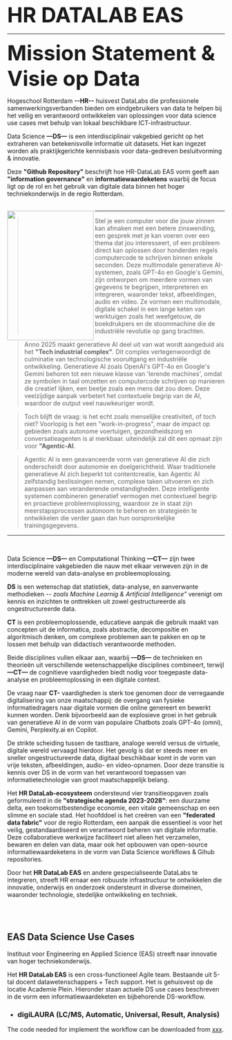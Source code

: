 <!--
https://docs.github.com/en/get-started/writing-on-github/getting-started-with-writing-and-formatting-on-github/basic-writing-and-formatting-syntax
-->


<font size="9"> **HR DATALAB EAS**</font>

***********

<font size="7"> **Mission Statement & Visie op Data**</font>


Hogeschool Rotterdam **--HR--** huisvest DataLabs die professionele samenwerkingsverbanden bieden om eindgebruikers van data te helpen bij het veilig en verantwoord ontwikkelen van oplossingen voor data science use cases met behulp van lokaal beschikbare ICT-infrastructuur.

 Data Science  **––DS––**  is een interdisciplinair vakgebied gericht op het extraheren van betekenisvolle informatie uit datasets. Het kan ingezet worden als praktijkgerichte  kennisbasis voor  data-gedreven besluitvorming & innovatie. 

Deze **"Github Repository"** beschrijft hoe HR-DataLab EAS vorm geeft aan **"information governance"** en **informatiewaardeketens** waarbij de focus ligt op de rol en het gebruik van digitale data binnen het hoger techniekonderwijs in de regio Rotterdam.
<br> <br> 


<img align="left" width="200" height="300" src="https://user-images.githubusercontent.com/684692/211400087-a93ef037-e191-4356-8fc2-4773e247ef9c.jpg">


*****


> Stel je een computer voor die jouw zinnen kan afmaken met een betere zinswending, een gesprek met je kan voeren over een thema dat jou interesseert, of een probleem direct kan oplossen door honderden regels computercode te schrijven binnen enkele seconden. Deze multimodale generatieve AI-systemen, zoals GPT-4o en Google's Gemini, zijn ontworpen om meerdere vormen van gegevens te begrijpen, interpreteren en integreren, waaronder tekst, afbeeldingen, audio en video. Ze vormen een multimodale, digitale schakel in een lange keten van werktuigen zoals het weefgetouw, de boekdrukpers en de stoommachine die de industriële revolutie op gang brachten. 

> Anno 2025 maakt generatieve AI deel uit van wat wordt aangeduid als het **"Tech industrial complex"**. Dit complex vertegenwoordigt de culminatie van technologische vooruitgang en industriële ontwikkeling. Generatieve AI zoals OpenAI's GPT-4o en Google's Gemini behoren tot een nieuwe klasse van 'lerende machines', omdat ze symbolen in taal omzetten en computercode schrijven op manieren die creatief lijken, een beetje zoals een mens dat zou doen. Deze veelzijdige aanpak verbetert het contextuele begrip van de AI, waardoor de output veel nauwkeuriger wordt. 

>Toch blijft de vraag: is het echt zoals menselijke creativiteit, of toch niet? Voorlopig is het een "work-in-progress", maar de impact op gebieden zoals autonome voertuigen, gezondheidszorg en conversatieagenten is al merkbaar. uiteindelijk zal dit een opmaat zijn voor **"Agentic-AI**.

>Agentic AI is een geavanceerde vorm van generatieve AI die zich onderscheidt door autonomie en doelgerichtheid. Waar traditionele generatieve AI zich beperkt tot contentcreatie, kan Agentic AI zelfstandig beslissingen nemen, complexe taken uitvoeren en zich aanpassen aan veranderende omstandigheden. Deze intelligente systemen combineren generatief vermogen met contextueel begrip en proactieve probleemoplossing, waardoor ze in staat zijn meerstapsprocessen autonoom te beheren en strategieën te ontwikkelen die verder gaan dan hun oorspronkelijke trainingsgegevens.

*****

<br> 


Data Science  **––DS––** en Computational Thinking  **––CT––** zijn twee interdisciplinaire vakgebieden die nauw met elkaar verweven zijn in de moderne wereld van data-analyse en probleemoplossing. 

**DS** is  een wetenschap dat statistiek, data-analyse, en aanverwante methodieken *-- zoals Machine Learnig & Artificial Intelligence"* verenigt om kennis en inzichten te onttrekken uit zowel gestructureerde als ongestructureerde data. 

**CT** is een probleemoplossende, educatieve aanpak die gebruik maakt van concepten uit de informatica, zoals abstractie, decompositie en algoritmisch denken, om complexe problemen aan te pakken en op te lossen met behulp van didactisch verantwoorde methoden. 

Beide disciplines vullen elkaar aan, waarbij  **––DS––** de technieken en theorieën uit verschillende wetenschappelijke disciplines combineert, terwijl **––CT––** de cognitieve vaardigheden biedt nodig voor toegepaste data-analyse en probleemoplossing in een digitale context.

De vraag naar **CT-** vaardigheden is sterk toe genomen door de verregaande digitalisering van onze maatschappij: de overgang van fysieke informatiedragers naar digitale vormen die online genereert en bewerkt kunnen worden. Denk bijvoorbeeld aan de explosieve groei in het gebruik van generatieve AI in de vorm van populaire Chatbots zoals GPT-4o (omni), Gemini, Perplexity.ai en Copilot. 

De strikte scheiding tussen de tastbare, analoge wereld versus de virtuele, digitale wereld vervaagd hierdoor. Het gevolg is dat er steeds meer en sneller ongestructureerde data, digitaal beschikbaar komt in de vorm van vrije teksten, afbeeldingen, audio- en video-opnamen. Door deze transitie is kennis over DS in de vorm van het verantwoord toepassen van informatietechnologie van groot maatschappelijk belang. 

Het **HR DataLab-ecosysteem**  ondersteund vier transitieopgaven zoals geformuleerd in de **"strategische agenda 2023-2028"**: een duurzame delta, een toekomstbestendige economie, een vitale gemeenschap en een slimme en sociale stad. Het hoofddoel is het creëren van een **"federated data fabric"** voor de regio Rotterdam, een aanpak die essentieel is voor het veilig, gestandaardiseerd en verantwoord beheren van digitale informatie. Deze collaboratieve werkwijze faciliteert niet alleen het verzamelen, bewaren en delen van data, maar ook het opbouwen van open-source informatiewaardeketens in de vorm van Data Science workflows & Gihub repositories. 

Door het **HR DataLab EAS** en andere gespecialiseerde DataLabs te integreren, streeft HR ernaar een robuuste infrastructuur te ontwikkelen die innovatie, onderwijs en onderzoek ondersteunt in diverse domeinen, waaronder technologie, stedelijke ontwikkeling en techniek.


<br> <br> 


##  EAS Data Science Use Cases
Instituut voor Engineering en Applied Science (EAS) streeft naar innovatie van hoger techniekonderwijs.

Het **HR DataLab EAS** is een cross-functioneel Agile team. Bestaande uit  5-tal docent datawetenschappers + Tech support.  Het is gehuisvest op de locatie Academie Plein. Hieronder staan actuele DS use cases beschreven in de vorm een informatiewaardeketen en bijbehorende DS-workflow.


### 

* ### digiLAURA (LC/MS, Automatic, Universal, Result, Analysis) </br>

 The code needed for implement the workflow can be downloaded from [xxx](https://github.com/HR-DataLab-Healthcare/RESEARCH_SUPPORT/tree/main/PROJECTS/QoLEAD/).
